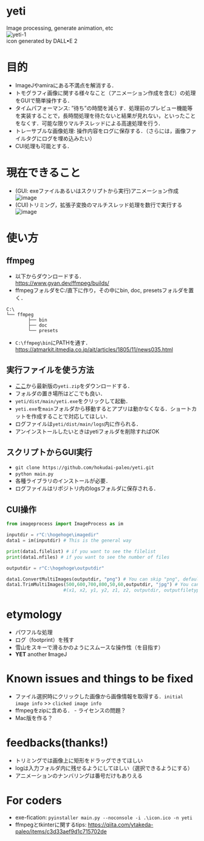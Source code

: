 # yeti
Image processing, generate animation, etc   
![yeti-1](https://user-images.githubusercontent.com/61795460/218634393-d48fac83-5b90-4ec7-9860-59b73c62a80f.png)                  
icon generated by DALL•E 2

# 目的
- ImageJやamiraにある不満点を解消する．
- トモグラフィ画像に関する様々なこと（アニメーション作成を含む）の処理をGUIで簡単操作する．
- タイムパフォーマンス: ”待ち”の時間を減らす．処理前のプレビュー機能等を実装することで，長時間処理を待たないと結果が見れない，といったことをなくす．可能な限りマルチスレッドによる高速処理を行う．
- トレーサブルな画像処理: 操作内容をログに保存する．（さらには，画像ファイルタグにログを埋め込みたい）
- CUI処理も可能とする．

# 現在できること
- (GUI: exeファイルあるいはスクリプトから実行)アニメーション作成
![image](https://user-images.githubusercontent.com/61795460/218638281-c3ef9bec-6786-4842-b73f-a55437ac672b.png)
- (CUI)トリミング，拡張子変換のマルチスレッド処理を数行で実行する
![image](https://user-images.githubusercontent.com/61795460/218956300-bf3ef4b9-5e0c-40a8-b5b4-306ef1bb297b.png)

# 使い方
## ffmpeg
- 以下からダウンロードする．  
https://www.gyan.dev/ffmpeg/builds/
- ffmpegフォルダをC:/直下に作り，その中にbin, doc, presetsフォルダを置く．   
```
C:\
└── ffmpeg   
        ├── bin   
        ├── doc   
        └── presets   
```
- `C:\ffmpeg\bin`にPATHを通す．    
https://atmarkit.itmedia.co.jp/ait/articles/1805/11/news035.html
## 実行ファイルを使う方法
- [ここ](https://github.com/ytakeda-paleo/yeti/releases)から最新版の`yeti.zip`をダウンロードする．
- フォルダの置き場所はどこでも良い．
- `yeti/dist/main/yeti.exe`をクリックして起動．
- `yeti.exe`を`main`フォルダから移動するとアプリは動かなくなる．ショートカットを作成することで対応してほしい．
- ログファイルは`yeti/dist/main/logs`内に作られる．
- アンインストールしたいときはyetiフォルダを削除すればOK
## スクリプトからGUI実行
- `git clone https://github.com/hokudai-paleo/yeti.git`
- `python main.py`
- 各種ライブラリのインストールが必要．
- ログファイルはリポジトリ内のlogsフォルダに保存される．
## CUI操作
```python
from imageprocess import ImageProcess as im

inputdir = r"C:\hogehoge\imagedir"
data1 = im(inputdir) # This is the general way

print(data1.filelist) # if you want to see the filelist
print(data1.nfiles) # if you want to see the number of files

outputdir = r"C:\hogehoge\outputdir"

data1.ConvertMultiImages(outputdir, "png") # You can skip "png", default=tif
data1.TrimMultiImages(500,600,700,800,50,60,outputdir, "jpg") # You can skip "jpg", default=tif
                     #(x1, x2, y1, y2, z1, z2, outputdir, outputfiletype)
```


# etymology
- パワフルな処理
- ログ（footprint）を残す
- 雪山をスキーで滑るかのようにスムースな操作性（を目指す）
- **YET** another **I**mageJ

# Known issues and things to be fixed
- ファイル選択時にクリックした画像から画像情報を取得する．`initial image info` >> `clicked image info`
- ffmpegをzipに含める．
        - ライセンスの問題？      
- Mac版を作る？

# feedbacks(thanks!)
- トリミングでは画像上に矩形をドラッグできてほしい
- logは入力フォルダ内に残せるようにしてほしい（選択できるようにする）
- アニメーションのナンバリングは番号だけもありえる
# For coders
- exe-fication: `pyinstaller main.py --noconsole -i .\icon.ico -n yeti`
- ffmpegとtkinterに関するtips: https://qiita.com/ytakeda-paleo/items/c3d33aef9d1c715702de
